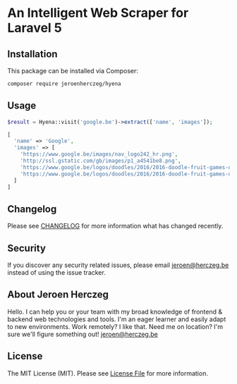 # An Intelligent Web Scraper for Laravel 5

## Installation

This package can be installed via Composer:

``` bash
composer require jeroenherczeg/hyena
```

## Usage

```php
$result = Hyena::visit('google.be')->extract(['name', 'images']);
```

```php
[
  'name' => 'Google',
  'images' => [
    'https://www.google.be/images/nav_logo242_hr.png',
    'http://ssl.gstatic.com/gb/images/p1_a4541be8.png',
    'https://www.google.be/logos/doodles/2016/2016-doodle-fruit-games-day-9-5664146415681536-res.png',
    'https://www.google.be/logos/doodles/2016/2016-doodle-fruit-games-day-9-5664146415681536-hp.gif',
  ]
]
```

## Changelog

Please see [CHANGELOG](CHANGELOG.md) for more information what has changed recently.


## Security

If you discover any security related issues, please email jeroen@herczeg.be instead of using the issue tracker.

## About Jeroen Herczeg
Hello. I can help you or your team with my broad knowledge of frontend & backend web technologies and tools. I'm an eager learner and easily adapt to new environments. Work remotely? I like that. Need me on location? I'm sure we'll figure something out! jeroen@herczeg.be

## License

The MIT License (MIT). Please see [License File](LICENSE) for more information.
